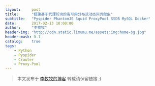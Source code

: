 ```yaml
---
layout:     post
title:      "搭建基于代理轮询的高可用分布式动态网页爬虫"
subtitle:   "Pyspider PhantomJS Squid ProxyPool SSDB MySQL Docker"
date:       2017-02-13 10:00:00
author:     "李牧牧"
header-img: "http://cdn.static.limumu.me/assets:img:home-bg.jpg"
header-mask: 0.1
catalog:    true
tags:
    - Python
    - Pyspider
    - Crawler
    - Proxy-Pool
---
```


> 本文发布于 [李牧牧的博客](http://limumu.me) 转载请保留链接 ;)
